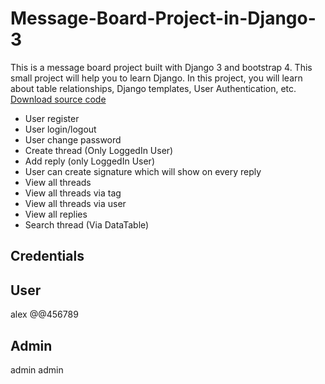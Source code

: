 # Message-Board-Project-in-Django-3
This is a message board project built with Django 3 and bootstrap 4. This small project will help you to learn Django. In this project, you will learn about table relationships, Django templates, User Authentication, etc.
<a href="http://projectsplaza.com/product/message-board-project-in-django-3/">Download source code</a>

-   User register
-   User login/logout
-   User change password
-   Create thread (Only LoggedIn User)
-   Add reply (only LoggedIn User)
-   User can create signature which will show on every reply
-   View all threads
-   View all threads via tag
-   View all threads via user
-   View all replies
-   Search thread (Via DataTable)

##  Credentials
##  User
alex
@@456789

##  Admin
admin
admin

